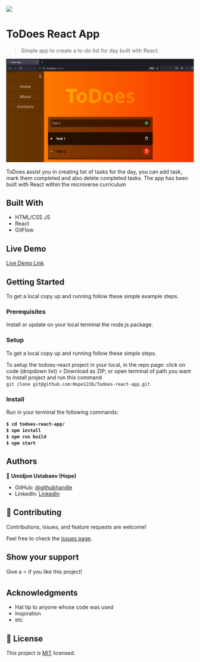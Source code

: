 ![](https://img.shields.io/badge/Microverse-blueviolet)

# ToDoes React App

> Simple app to create a to-do list for day built with React.

![screenshot](./app_screenshot.png)

ToDoes assist you in creating list of tasks for the day, you can add task, mark them completed and also delete completed tasks. The app has been built with React within the microverse curriculum

## Built With

- HTML/CSS JS
- React
- GitFlow

## Live Demo

[Live Demo Link](https://livedemo.com)


## Getting Started

To get a local copy up and running follow these simple example steps.

### Prerequisites

Install or update on your local terminal the node.js package.

### Setup

To get a local copy up and running follow these simple steps.

To setup the todoes-react project in your local, in the repo page:
click on code (dropdown list) > Download as ZIP;
or open terminal of path you want to install project and run this command <br>
`git clone git@github.com:Hope1226/Todoes-react-app.git`

### Install

Run in your terminal the following commands:

**`$ cd todoes-react-app/`**<br>
**`$ npm install`**<br>
**`$ npm run build`**<br>
**`$ npm start`**



## Authors

👤 **Umidjon Ustabaev (Hope)**

- GitHub: [@githubhandle](https://github.com/Hope1226)
- LinkedIn: [LinkedIn](https://www.linkedin.com/in/umidjon-ustabaev-03b92b11a/)


## 🤝 Contributing

Contributions, issues, and feature requests are welcome!

Feel free to check the [issues page](../../issues/).

## Show your support

Give a ⭐️ if you like this project!

## Acknowledgments

- Hat tip to anyone whose code was used
- Inspiration
- etc

## 📝 License

This project is [MIT](./MIT.md) licensed.